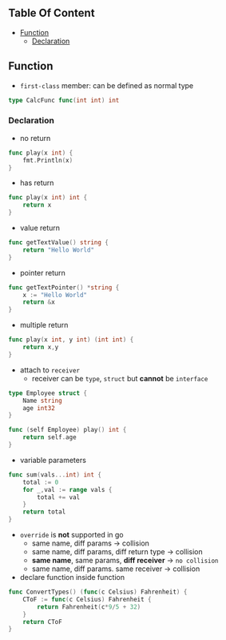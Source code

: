 <!-- START doctoc generated TOC please keep comment here to allow auto update -->
<!-- DON'T EDIT THIS SECTION, INSTEAD RE-RUN doctoc TO UPDATE -->
## Table Of Content

- [Function](#function)
  - [Declaration](#declaration)

<!-- END doctoc generated TOC please keep comment here to allow auto update -->

## Function
- `first-class` member: can be defined as normal type
```go
type CalcFunc func(int int) int
```
  
### Declaration
- no return
```go
func play(x int) {
    fmt.Println(x)
}
```
- has return
```go
func play(x int) int {
    return x
}
```
- value return
```go
func getTextValue() string {
	return "Hello World"
}
```
- pointer return
```go
func getTextPointer() *string {
	x := "Hello World"
	return &x
}
```

- multiple return 
```go
func play(x int, y int) (int int) {
    return x,y
}
```
- attach to `receiver`
  - receiver can be `type`, `struct` but **cannot** be `interface`
```go
type Employee struct {
    Name string
    age int32
}

func (self Employee) play() int {
    return self.age
}
```
- variable parameters
```go
func sum(vals...int) int {
    total := 0
    for _,val := range vals {
        total += val
    }
    return total
}
```
- `override` is **not** supported in go
    - same name, diff params -> collision
    - same name, diff params, diff return type -> collision
    - **same name**, same params, **diff receiver** -> `no collision`
    - same name, diff params. same receiver -> collision
- declare function inside function
```go
func ConvertTypes() (func(c Celsius) Fahrenheit) {
	CToF := func(c Celsius) Fahrenheit {
		return Fahrenheit(c*9/5 + 32)
	}
    return CToF
}
```
